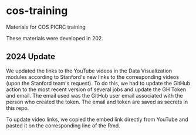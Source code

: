 # cos-training
Materials for COS PICRC training

These materials were developed in 202.

## 2024 Update
We updated the links to the YouTube videos in the Data Visualization modules according to Stanford's new links to the corresponding videos (upon the Stanford team's request). To do this, we had to update the GitHub action to the most recent version of several jobs and update the GH Token and email. The email used was the GitHub user email associated with the person who created the token. The email and token are saved as secrets in this repo. 

To update video links, we copied the embed link directly from YouTube and pasted it on the corresponding line of the Rmd.
